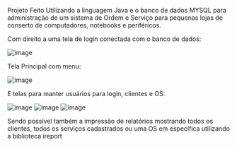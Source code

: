 Projeto Feito Utilizando a linguagem Java e o banco de dados MYSQL para administração de um sistema de Ordem e Serviço para pequenas lojas de conserto de computadores, notebooks e periféricos.

Com direito a uma tela de login conectada com o banco de dados: 

![image](https://github.com/HenriqueZolin/prInfoX/assets/160974167/d59ff61e-bdad-4a60-91d3-6f4a9e969718)

Tela Principal com menu:

![image](https://github.com/HenriqueZolin/prInfoX/assets/160974167/6d638ff0-1db9-4610-aa06-300428cb5e99)

E telas para manter usuários para login, clientes e OS: 

![image](https://github.com/HenriqueZolin/prInfoX/assets/160974167/7fa91c67-30e5-40da-b546-35c7e4560af9)
![image](https://github.com/HenriqueZolin/prInfoX/assets/160974167/ea169916-f4d3-4acd-9c96-45a5b346a42e)
![image](https://github.com/HenriqueZolin/prInfoX/assets/160974167/020a423e-17e4-43fa-bccf-30e7828c667e)

Sendo possível também a impressão de relatórios mostrando todos os clientes, todos os serviços cadastrados ou uma OS em específica utilizando a biblioteca ireport
